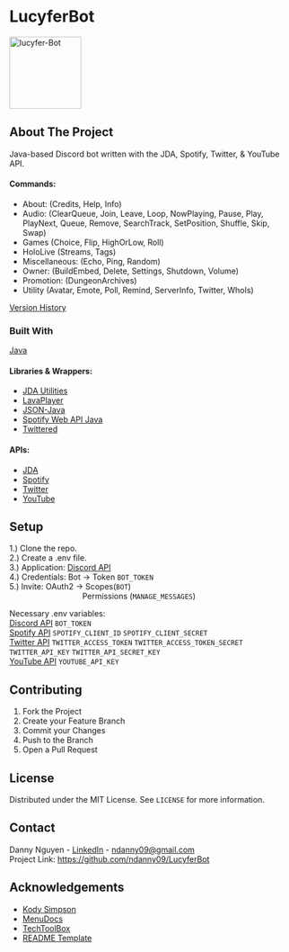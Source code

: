 # LucyferBot

<img src="https://i.ibb.co/QNmmDqW/lucyfer-Bot.png" alt="lucyfer-Bot" width="128" height="128">

## About The Project

Java-based Discord bot written with the JDA, Spotify, Twitter, & YouTube API.

#### Commands:

- About: (Credits, Help, Info)
- Audio: (ClearQueue, Join, Leave, Loop, NowPlaying, Pause, Play, PlayNext, Queue, Remove, SearchTrack, SetPosition,
  Shuffle, Skip, Swap)
- Games (Choice, Flip, HighOrLow, Roll)
- HoloLive (Streams, Tags)
- Miscellaneous: (Echo, Ping, Random)
- Owner: (BuildEmbed, Delete, Settings, Shutdown, Volume)
- Promotion: (DungeonArchives)
- Utility (Avatar, Emote, Poll, Remind, ServerInfo, Twitter, WhoIs)

[Version History](https://ndanny09.github.io/lucyferbot.html)

### Built With

[Java](https://www.java.com/en/)

#### Libraries & Wrappers:

* [JDA Utilities](https://github.com/JDA-Applications/JDA-Utilities)
* [LavaPlayer](https://github.com/sedmelluq/lavaplayer)
* [JSON-Java](https://github.com/stleary/JSON-java)
* [Spotify Web API Java](https://github.com/spotify-web-api-java/spotify-web-api-java)
* [Twittered](https://github.com/redouane59/twittered)

#### APIs:

* [JDA](https://github.com/DV8FromTheWorld/JDA)
* [Spotify](https://developer.spotify.com/dashboard/)
* [Twitter](https://developer.twitter.com/en)
* [YouTube](https://developers.google.com/youtube/v3)

## Setup

1.) Clone the repo. <br>
2.) Create a .env file. <br>
3.) Application: [Discord API](https://discord.com/developers/docs/intro) <br>
4.) Credentials: Bot -> Token `BOT_TOKEN` <br>
5.) Invite: OAuth2 -> Scopes(`BOT`) <br>
&emsp;&emsp;&emsp;&emsp;&emsp;&emsp;&emsp;&emsp;&emsp;&nbsp;Permissions (`MANAGE_MESSAGES`)

Necessary .env variables: <br>
[Discord API](https://discord.com/developers/docs/intro) `BOT_TOKEN` <br>
[Spotify API](https://developer.spotify.com/dashboard/) `SPOTIFY_CLIENT_ID` `SPOTIFY_CLIENT_SECRET` <br>
[Twitter API](https://developer.twitter.com/en) `TWITTER_ACCESS_TOKEN` `TWITTER_ACCESS_TOKEN_SECRET` `TWITTER_API_KEY` `TWITTER_API_SECRET_KEY` <br>
[YouTube API](https://developers.google.com/youtube/v3) `YOUTUBE_API_KEY`

## Contributing

<ol>
  <li> Fork the Project </li>
  <li> Create your Feature Branch  </li>
  <li> Commit your Changes  </li>
  <li> Push to the Branch  </li>
  <li> Open a Pull Request </li>
</ol>

## License

Distributed under the MIT License. See `LICENSE` for more information.

## Contact

Danny Nguyen - [LinkedIn](https://www.linkedin.com/in/ndanny09/) - ndanny09@gmail.com <br>
Project Link: https://github.com/ndanny09/LucyferBot

## Acknowledgements

* [Kody Simpson](https://www.youtube.com/c/KodySimpson)
* [MenuDocs](https://www.youtube.com/c/MenuDocs)
* [TechToolBox](https://www.youtube.com/c/TechToolboxOfficial)
* [README Template](https://github.com/othneildrew/Best-README-Template#prerequisites)
